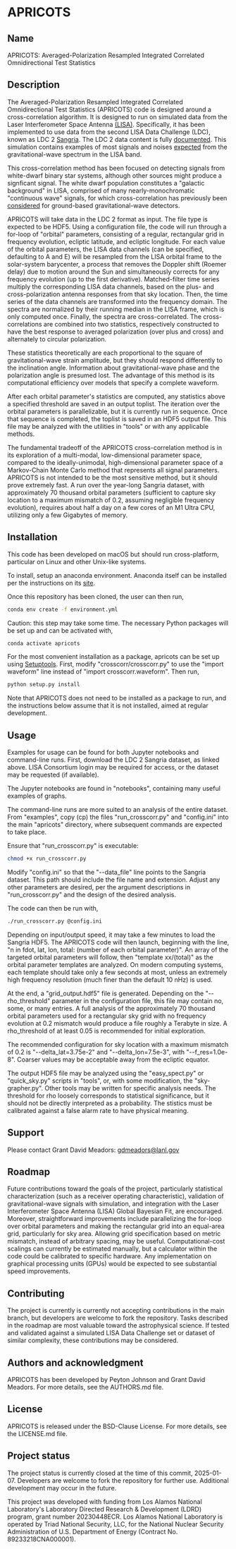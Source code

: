 # APRICOTS

## Name

APRICOTS: Averaged-Polarization Resampled Integrated Correlated Omnidirectional Test Statistics

## Description

The Averaged-Polarization Resampled Integrated Correlated Omnidirectional Test Statistics (APRICOTS) code is designed around a cross-correlation algorithm. It is designed to run on simulated data from the Laser Interferometer Space Antenna [(LISA)](https://lisa.nasa.gov/). Specifically, it has been implemented to use data from the second LISA Data Challenge (LDC), known as LDC 2 [Sangria](https://lisa-ldc.lal.in2p3.fr/challenge2a). The LDC 2 data content is fully [documented](https://lisa-ldc.lal.in2p3.fr/static/data/pdf/LDC-manual-Sangria.pdf). This simulation contains examples of most signals and noises [expected](https://doi.org/10.48550/arXiv.1702.00786) from the gravitational-wave spectrum in the LISA band.

This cross-correlation method has been focused on detecting signals from white-dwarf binary star systems, although other sources might produce a signficant signal. The white dwarf population constitutes a "galactic background" in LISA, comprised of many nearly-monochromatic "continuous wave" signals, for which cross-correlation has previously been [considered](https://doi.org/10.1103/PhysRevD.97.044017) for ground-based gravitational-wave detectors.

APRICOTS will take data in the LDC 2 format as input. The file type is expected to be HDF5. Using a configuration file, the code will run through a for-loop of "orbital" parameters, consisting of a regular, rectangular grid in frequency evolution, ecliptic latitude, and ecliptic longitude.  For each value of the orbital parameters, the LISA data channels (can be specified, defaulting to A and E) will be resampled from the LISA orbital frame to the solar-system barycenter, a process that removes the Doppler shift (Roemer delay) due to motion around the Sun and simultaneously corrects for any frequency evolution (up to the first derivative). Matched-filter time series multiply the corresponding LISA data channels, based on the plus- and cross-polarization antenna responses from that sky location. Then, the time series of the data channels are transformed into the frequency domain. The spectra are normalized by their running median in the LISA frame, which is only computed once. Finally, the spectra are cross-correlated. The cross-correlations are combined into two statistics, respectively constructed to have the best response to averaged polarization (over plus and cross) and alternately to circular polarization.

These statistics theoretically are each proportional to the square of gravitational-wave strain amplitude, but they should respond differently to the inclination angle. Information about gravitational-wave phase and the polarization angle is presumed lost. The advantage of this method is its computational efficiency over models that specify a complete waveform.

After each orbital parameter's statistics are computed, any statistics above a specified threshold are saved in an output toplist. The iteration over the orbital parameters is parallelizable, but it is currently run in sequence. Once that sequence is completed, the toplist is saved in an HDF5 output file. This file may be analyzed with the utilities in "tools" or with any applicable methods.

The fundamental tradeoff of the APRICOTS cross-correlation method is in its exploration of a multi-modal, low-dimensional parameter space, compared to the ideally-unimodal, high-dimensional parameter space of a Markov-Chain Monte Carlo method that represents all signal parameters. APRICOTS is not intended to be the most sensitive method, but it should prove extremely fast. A run over the year-long Sangria dataset, with approximately 70 thousand orbital parameters (sufficient to capture sky location to a maximum mismatch of 0.2, assuming negligible frequency evolution), requires about half a day on a few cores of an M1 Ultra CPU, utilizing only a few Gigabytes of memory.

## Installation

This code has been developed on macOS but should run cross-platform, particular on Linux and other Unix-like systems.

To install, setup an anaconda environment. Anaconda itself can be installed per the instructions on its [site](https://docs.conda.io/projects/conda).

Once this repository has been cloned, the user can then run,

```bash
conda env create -f environment.yml
```

Caution: this step may take some time. The necessary Python packages will be set up and can be activated with,

```bash
conda activate apricots
```

For the most convenient installation as a package, apricots can be set up using [Setuptools](https://setuptools.readthedocs.io/). First, modify "crosscorr/crosscorr.py" to use the "import waveform" line instead of "import crosscorr.waveform". Then run,

```bash
python setup.py install
```

Note that APRICOTS does not need to be installed as a package to run, and the instructions below assume that it is not installed, aimed at regular development.

## Usage

Examples for usage can be found for both Jupyter notebooks and command-line runs. First, download the LDC 2 Sangria dataset, as linked above. LISA Consortium login may be required for access, or the dataset may be requested (if available).

The Jupyter notebooks are found in "notebooks", containing many useful examples of graphs.

The command-line runs are more suited to an analysis of the entire dataset. From "examples", copy (cp) the files "run_crosscorr.py" and "config.ini" into the main "apricots" directory, where subsequent commands are expected to take place.

Ensure that "run_crosscorr.py" is executable:

```bash
chmod +x run_crosscorr.py
```

Modify "config.ini" so that the "--data_file" line points to the Sangria dataset. This path should include the file name and extension. Adjust any other parameters are desired, per the argument descriptions in "run_crosscorr.py" and the design of the desired analysis.

The code can then be run with,

```bash
./run_crosscorr.py @config.ini
```

Depending on input/output speed, it may take a few minutes to load the Sangria HDF5. The APRICOTS code will then launch, beginning with the line, "n in fdot, lat, lon, total: (number of each orbital parameter)". An array of the targeted orbital parameters will follow, then "template xx/(total)" as the orbital parameter templates are analyzed. On modern computing systems, each template should take only a few seconds at most, unless an extremely high frequency resolution (much finer than the default 10 nHz) is used.

At the end, a "grid_output.hdf5" file is generated. Depending on the "--rho_threshold" parameter in the configuration file, this file may contain no, some, or many entries. A full analysis of the approximately 70 thousand orbital parameters used for a rectangular sky grid with no frequency evolution at 0.2 mismatch would produce a file roughly a Terabyte in size. A rho_threshold of at least 0.05 is recommended for initial exploration.

The recommended configuration for sky location with a maximum mismatch of 0.2 is "--delta_lat=3.75e-2" and "--delta_lon=7.5e-3", with "--f_res=1.0e-8". Coarser values may be acceptable away from the ecliptic equator.

The output HDF5 file may be analyzed using the "easy_spect.py" or "quick_sky.py" scripts in "tools", or, with some modification, the "sky-grapher.py". Other tools may be written for specific analysis needs. The threshold for rho loosely corresponds to statistical significance, but it should not be directly interpreted as a probability. The stistics must be calibrated against a false alarm rate to have physical meaning.

## Support

Please contact Grant David Meadors: <gdmeadors@lanl.gov>

## Roadmap

Future contributions toward the goals of the project, particularly statistical characterization (such as a receiver operating characteristic), validation of gravitational-wave signals with simulation, and integration with the Laser Interferometer Space Antenna (LISA) Global Bayesian Fit, are encouraged. Moreover, straightforward improvements include parallelizing the for-loop over orbital parameters and making the rectangular grid into an equal-area grid, particularly for sky area. Allowing grid specification based on metric mismatch, instead of arbitrary spacing, may be useful. Computational-cost scalings can currently be estimated manually, but a calculator within the code could be calibrated to specific hardware. Any implementation on graphical processing units (GPUs) would be expected to see substantial speed improvements.

## Contributing

The project is currently is currently not accepting contributions in the main branch, but developers are welcome to fork the repository. Tasks described in the roadmap are most valuable toward the astrophysical science. If tested and validated against a simulated LISA Data Challenge set or dataset of similar complexity, these contributions may be considered.

## Authors and acknowledgment

APRICOTS has been developed by Peyton Johnson and Grant David Meadors. For more details, see the AUTHORS.md file.

## License

APRICOTS is released under the BSD-Clause License. For more details, see the LICENSE.md file.

## Project status

The project status is currently closed at the time of this commit, 2025-01-07. Developers are welcome to fork the repository for further use. Additional development may occur in the future.

This project was developed with funding from Los Alamos National Laboratory's Laboratory Directed Research & Development (LDRD) program, grant number 20230448ECR. Los Alamos National Laboratory is operated by Triad National Security, LLC, for the National Nuclear Security Administration of U.S. Department of Energy (Contract No. 89233218CNA000001).
